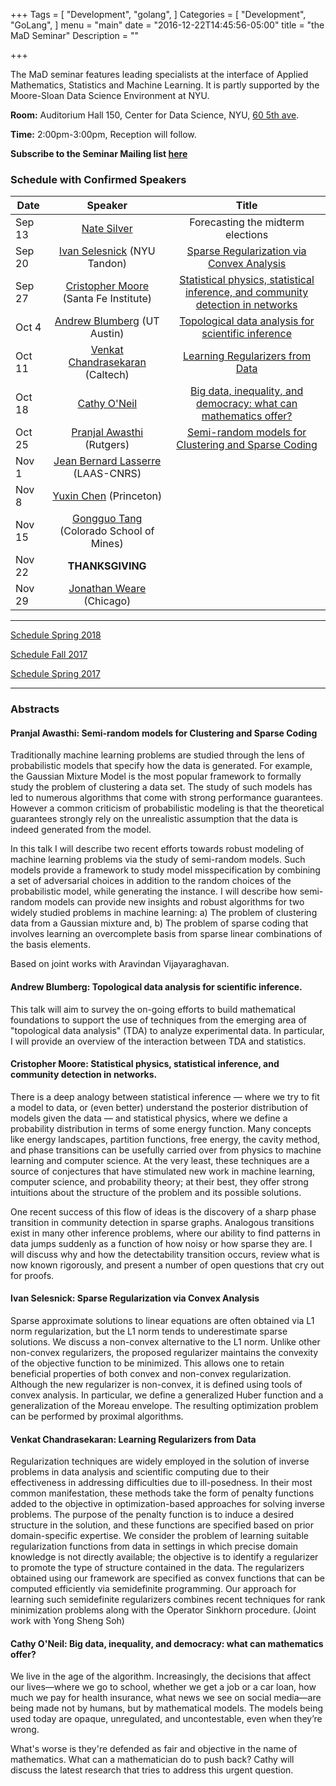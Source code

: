 +++
Tags = [
  "Development",
  "golang",
]
Categories = [
  "Development",
  "GoLang",
]
menu = "main"
date = "2016-12-22T14:45:56-05:00"
title = "the MaD Seminar"
Description = ""

+++

The MaD seminar features leading specialists at the interface
of Applied Mathematics, Statistics and Machine Learning. It is partly supported by the Moore-Sloan Data Science Environment at NYU.

**Room:** Auditorium Hall 150, Center for Data Science, NYU, [60 5th ave](https://www.google.com/maps/place/NYU+Center+for+Data+Science/@40.735016,-73.9969907,17z/data=!3m1!4b1!4m5!3m4!1s0x89c2599787834ad9:0x5dd8af15d9fbc8a3!8m2!3d40.735016!4d-73.994802).

**Time:** 2:00pm-3:00pm, Reception will follow. 

**Subscribe to the Seminar Mailing list [here](http://cims.nyu.edu/mailman/listinfo/mad)**


### Schedule with Confirmed Speakers

| Date        | Speaker       | Title |
| ----------- |:-------------:|:-----------:| 
| Sep 13  | [Nate Silver](https://fivethirtyeight.com/)  | Forecasting the midterm elections | 
| Sep 20      | [Ivan Selesnick](http://eeweb.poly.edu/iselesni/) (NYU Tandon) | [Sparse Regularization via Convex Analysis](#ivan)   |
| Sep 27 | [Cristopher Moore](http://tuvalu.santafe.edu/~moore/) (Santa Fe Institute)   |  [Statistical physics, statistical inference, and community detection in networks](#cris) |
| Oct 4 | [Andrew Blumberg](https://web.ma.utexas.edu/users/blumberg/) (UT Austin)    | [Topological data analysis for scientific inference](#bl) |
| Oct 11 |  [Venkat Chandrasekaran](http://users.cms.caltech.edu/~venkatc/) (Caltech)  | [Learning Regularizers from Data](#venkat) |
| Oct 18  |  [Cathy O'Neil](https://mathbabe.org)      | [Big data, inequality, and democracy: what can mathematics offer?](#cathy)   |
| Oct 25 |  [Pranjal Awasthi](https://www.cs.rutgers.edu/~pa336/) (Rutgers) |   [Semi-random models for Clustering and Sparse Coding](#pranjal) | 
| Nov 1 | [Jean Bernard Lasserre](https://homepages.laas.fr/lasserre/) (LAAS-CNRS)      |   |
| Nov 8 | [Yuxin Chen](http://www.princeton.edu/~yc5/) (Princeton)  |   |
| Nov 15 | [Gongguo Tang](https://inside.mines.edu/~gtang/) (Colorado School of Mines)  |  | 
| Nov 22 | **THANKSGIVING**   | 
| Nov 29 | [Jonathan Weare](https://www.stat.uchicago.edu/~weare/)  (Chicago)    |  |

---


[Schedule Spring 2018](https://mathsanddatanyu.github.io/website/seminar_spring2018/)

[Schedule Fall 2017](https://mathsanddatanyu.github.io/website/seminar_fall2017/)

[Schedule Spring 2017](https://mathsanddatanyu.github.io/website/seminar_spring2017/)

---
### Abstracts 


#### <a name="pranjal"></a> Pranjal Awasthi: Semi-random models for Clustering and Sparse Coding


Traditionally machine learning problems are studied through the lens of probabilistic models that specify how the
data is generated. For example, the Gaussian Mixture Model is the most popular framework to formally study the
problem of clustering a data set. The study of such models has led to numerous algorithms that come with
strong performance guarantees. However a common criticism of probabilistic modeling is that the
theoretical guarantees strongly rely on the unrealistic assumption that the data is indeed generated from the model.

In this talk I will describe two recent efforts towards robust modeling of machine learning problems via the study of semi-random models. Such models provide a framework to study model misspecification by combining
a set of adversarial choices in addition to the random choices of the probabilistic model, while generating the instance. I will describe how semi-random models can provide new insights and robust algorithms for two widely studied problems in machine learning: a) The problem of clustering data from a Gaussian mixture and, b) The problem of sparse coding that involves learning an overcomplete basis from sparse linear combinations of the basis elements.

Based on joint works with Aravindan Vijayaraghavan.



#### <a name="bl"></a> Andrew Blumberg: Topological data analysis for scientific inference.


This talk will aim to survey the on-going efforts to build mathematical foundations to support the use of techniques from the emerging area of "topological data analysis" (TDA) to analyze experimental data.  In particular, I will provide an overview of the interaction between TDA and statistics.


#### <a name="cris"></a> Cristopher Moore: Statistical physics, statistical inference, and community detection in networks.

There is a deep analogy between statistical inference — where we try to fit a model to data, or (even better) understand the posterior distribution of models given the data — and statistical physics, where we define a probability distribution in terms of some energy function. Many concepts like energy landscapes, partition functions, free energy, the cavity method, and phase transitions can be usefully carried over from physics to machine learning and computer science. At the very least, these techniques are a source of conjectures that have stimulated new work in machine learning, computer science, and probability theory; at their best, they offer strong intuitions about the structure of the problem and its possible solutions.

One recent success of this flow of ideas is the discovery of a sharp phase transition in community detection in sparse graphs. Analogous transitions exist in many other inference problems, where our ability to find patterns in data jumps suddenly as a function of how noisy or how sparse they are. I will discuss why and how the detectability transition occurs, review what is now known rigorously, and present a number of open questions that cry out for proofs.

#### <a name="ivan"></a> Ivan Selesnick: Sparse Regularization via Convex Analysis


Sparse approximate solutions to linear equations are often obtained via L1 norm regularization, but the L1 norm tends to underestimate sparse solutions. We discuss a non-convex alternative to the L1 norm. Unlike other non-convex regularizers, the proposed regularizer maintains the convexity of the objective function to be minimized. This allows one to retain beneficial properties of both convex and non-convex regularization. Although the new regularizer is non-convex, it is defined using tools of convex analysis.  In particular, we define a generalized Huber function and a generalization of the Moreau envelope. The resulting optimization problem can be performed by proximal algorithms.


#### <a name="venkat"></a> Venkat Chandrasekaran: Learning Regularizers from Data

Regularization techniques are widely employed in the solution of inverse problems in data analysis and scientific computing due to their effectiveness in addressing difficulties due to ill-posedness. In their most common manifestation, these methods take the form of penalty functions added to the objective in optimization-based approaches for solving inverse problems. The purpose of the penalty function is to induce a desired structure in the solution, and these functions are specified based on prior domain-specific expertise.  We consider the problem of learning suitable regularization functions from data in settings in which precise domain knowledge is not directly available; the objective is to identify a regularizer to
promote the type of structure contained in the data.  The regularizers obtained using our framework are specified as convex functions that can be computed efficiently via semidefinite programming.  Our approach for learning such semidefinite regularizers combines recent techniques for rank minimization problems along with the Operator Sinkhorn procedure. (Joint work with Yong Sheng Soh)


#### <a name="cathy"></a> Cathy O'Neil: Big data, inequality, and democracy: what can mathematics offer? 

We live in the age of the algorithm. Increasingly, the decisions that affect our lives—where we go to school, whether we get a job or a car loan, how much we pay for health insurance, what news we see on social media—are being made not by humans, but by mathematical models. The models being used today are opaque, unregulated, and uncontestable, even when they’re wrong. 

What's worse is they're defended as fair and objective in the name of mathematics. What can a mathematician do to push back? Cathy will discuss the latest research that tries to address this urgent question.

